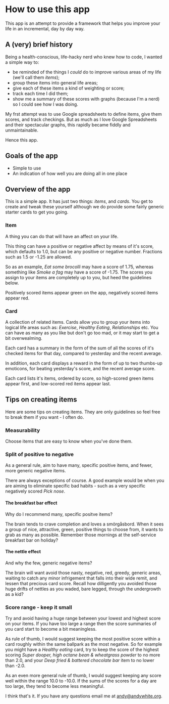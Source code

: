 # How to use this app

This app is an attempt to provide a framework that helps you improve your life in an incremental, day by day way.

## A (very) brief history

Being a health-conscious, life-hacky nerd who knew how to code, I wanted a simple way to:

- be reminded of the things I _could_ do to improve various areas of my life (we'll call them _items_);
- group these items into general life areas;
- give each of these items a kind of weighting or score;
- track each time I did them;
- show me a summary of these scores with graphs (because I'm a nerd) so I could see how I was doing.

My frst attempt was to use Google spreadsheets to define items, give them scores, and track checkings. But as much as I love Google Spreadsheets and their spectacular graphs, this rapidly became fiddly and unmaintainable.

Hence this app.

## Goals of the app

- Simple to use
- An indication of how well you are doing all in one place

## Overview of the app

This is a simple app. It has just two things: _items_, and _cards_. You get to create and tweak these yourself although we do provide some fairly generic starter cards to get you going.

### Item

A thing you can do that will have an affect on your life.

This thing can have a positive or negative affect by means of it's score, which defaults to 1.0, but can be any positive or negative number. Fractions such as 1.5 or -1.25 are allowed.

So as an example, _Eat some brocolli_ may have a score of 1.75, whereas something like _Smoke a fag_ may have a score of -1.75. The scores you assign to your items are completely up to you, but heed the guidelines below.

Positively scored items appear green on the app, negatively scored items appear red.

### Card

A collection of related items. Cards allow you to group your items into logical life areas such as: _Exercise_, _Healthy Eating_, _Relationships_ etc. You can have as many as you like but don't go too mad, or it may start to get a bit overwealming.

Each card has a summary in the form of the sum of all the scores of it's checked items for that day, compared to yesterday and the recent average.

In addition, each card displays a reward in the form of up to two thumbs-up emoticons, for beating yesterday's score, and the recent average score.

Each card lists it's items, ordered by score, so high-scored green items appear first, and low-scored red items appear last.

## Tips on creating items

Here are some tips on creating items. They are only guidelines so feel free to break them if you want - I often do.

### Measurability

Choose items that are easy to know when you've done them.

### Split of positive to negative

As a general rule, aim to have many, specific positive items, and fewer, more generic negative items.

There are always exceptions of course. A good example would be when you are aiming to eliminate specific bad habits - such as a very specific negatively scored _Pick nose_.

#### The breakfast bar effect

Why do I recommend many, specific positve items?

The brain tends to crave completion and loves a smörgåsbord. When it sees a group of nice, attractive, green, positive things to choose from, it wants to grab as many as possible. Remember those mornings at the self-service breakfast bar on holiday?

#### The nettle effect

And why the few, generic negative items?

The brain will want avoid those nasty, negative, red, greedy, generic areas, waiting to catch any minor infrigement that falls into their wide remit, and lessen that precious card score. Recall how dilligently you avoided those huge drifts of nettles as you waded, bare legged, through the undergrowth as a kid?

### Score range - keep it small

Try and avoid having a huge range between your lowest and highest score on your items. If you have too large a range then the score summaries of you card start to become a bit meaningless.

As rule of thumb, I would suggest keeping the most positive score within a card roughly within the same ballpark as the most negative. So for example you might have a _Healthy eating_ card, try to keep the score of the highest scoring _Super dooper, high octane bean & wheatgrass powder_ to no more than 2.0, and your _Deep fried & battered chocolate bar_ item to no lower than -2.0.

As an even more general rule of thumb, I would suggest keeping any score well within the range 10.0 to -10.0. If the sums of the scores for a day are too large, they tend to become less meaningful.

I think that's it. If you have any questions email me at [andy@andywhite.org](mailto:andy@andywhite.org).
